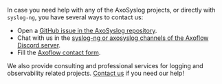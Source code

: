 ---
---
<!-- This file is under the copyright of Axoflow, and licensed under Apache License 2.0, except for using the Axoflow and AxoSyslog trademarks. -->

In case you need help with any of the AxoSyslog projects, or directly with `syslog-ng`, you have several ways to contact us:

- Open a [GitHub issue in the AxoSyslog repository](https://github.com/axoflow/axosyslog/issues).
- Chat with us in the [syslog-ng or axosyslog channels of the Axoflow Discord server](https://discord.gg/583Z4wjem2).
- Fill the [Axoflow contact form](https://axoflow.com/contact/).

We also provide consulting and professional services for logging and observability related projects. [Contact us](https://axoflow.com/contact/) if you need our help!
